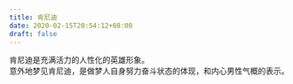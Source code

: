 ```yaml
---
title: 肯尼迪
date: 2020-02-15T20:54:12+08:00
draft: false
---
```


肯尼迪是充满活力的人性化的英雄形象。<br>
意外地梦见肯尼迪，是做梦人自身努力奋斗状态的体现，和内心男性气概的表示。<br>
